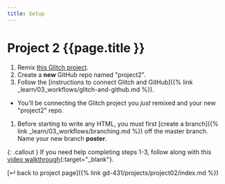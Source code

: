 ```yaml
---
title: Setup
---
```


# Project 2 {{page.title }}

1. Remix [this Glitch project](https://glitch.com/edit/#!/mica-sass-starter).
1. Create a **new** GitHub repo named "project2".
1. Follow the [instructions to connect Glitch and GitHub]({% link _learn/03_workflows/glitch-and-github.md %}).
  - You'll be connecting the Glitch project you _just_ remixed and your new "project2" repo.
1. Before starting to write any HTML, you must first [create a branch]({% link _learn/03_workflows/branching.md %}) off the master branch. Name your new branch <b>poster</b>.

{: .callout }
If you need help completing steps 1-3, follow along with this [video walkthrough](https://loom.com/share/folder/779298f8d2a9447e9d2030228720b72a){:target="_blank"}.

[&#x21b5; back to project page]({% link gd-431/projects/project02/index.md %})
